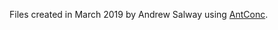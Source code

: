 Files created in March 2019 by Andrew Salway using [AntConc](http://www.laurenceanthony.net/software/antconc/).
